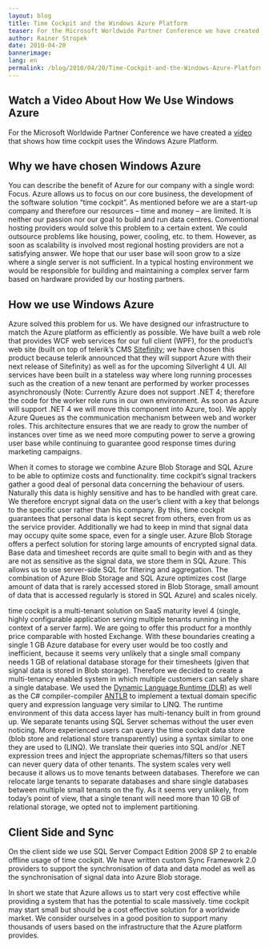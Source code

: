 ```yaml
---
layout: blog
title: Time Cockpit and the Windows Azure Platform 
teaser: For the Microsoft Worldwide Partner Conference we have created a video that shows how time cockpit uses the Windows Azure Platform.
author: Rainer Stropek
date: 2010-04-20
bannerimage: 
lang: en
permalink: /blog/2010/04/20/Time-Cockpit-and-the-Windows-Azure-Platform-
---
```


<h2 xmlns="http://www.w3.org/1999/xhtml">Watch a Video About How We Use Windows Azure</h2><p xmlns="http://www.w3.org/1999/xhtml">For the Microsoft Worldwide Partner Conference we have created a <a title="Video about time cockpit and Windows Azure" href="http://www.screencast.com/t/ZjI1ZDMyN" target="_blank">video</a> that shows how time cockpit uses the Windows Azure Platform.</p><h2 xmlns="http://www.w3.org/1999/xhtml">Why we have chosen Windows Azure</h2><p xmlns="http://www.w3.org/1999/xhtml">You can describe the benefit of Azure for our company with a single word: Focus. Azure allows us to focus on our core business, the development of the software solution “time cockpit”. As mentioned before we are a start-up company and therefore our resources – time and money – are limited. It is neither our passion nor our goal to build and run data centres. Conventional hosting providers would solve this problem to a certain extent. We could outsource problems like housing, power, cooling, etc. to them. However, as soon as scalability is involved most regional hosting providers are not a satisfying answer. We hope that our user base will soon grow to a size where a single server is not sufficient. In a typical hosting environment we would be responsible for building and maintaining a complex server farm based on hardware provided by our hosting partners.</p><h2 xmlns="http://www.w3.org/1999/xhtml">How we use Windows Azure</h2><p xmlns="http://www.w3.org/1999/xhtml">Azure solved this problem for us. We have designed our infrastructure to match the Azure platform as efficiently as possible. We have built a web role that provides WCF web services for our full client (WPF), for the product’s web site (built on top of telerik’s CMS <a title="sitefinity website" href="http://www.sitefinity.com/" target="_blank">Sitefinity</a>; we have chosen this product because telerik announced that they will support Azure with their next release of Sitefinity) as well as for the upcoming Silverlight 4 UI. All services have been built in a stateless way where long running processes such as the creation of a new tenant are performed by worker processes asynchronously (Note: Currently Azure does not support .NET 4; therefore the code for the worker role runs in our own environment. As soon as Azure will support .NET 4 we will move this component into Azure, too). We apply Azure Queues as the communication mechanism between web and worker roles. This architecture ensures that we are ready to grow the number of instances over time as we need more computing power to serve a growing user base while continuing to guarantee good response times during marketing campaigns.</p><p xmlns="http://www.w3.org/1999/xhtml">When it comes to storage we combine Azure Blob Storage and SQL Azure to be able to optimize costs and functionality. time cockpit’s signal trackers gather a good deal of personal data concerning the behaviour of users. Naturally this data is highly sensitive and has to be handled with great care. We therefore encrypt signal data on the user’s client with a key that belongs to the specific user rather than his company. By this, time cockpit guarantees that personal data is kept secret from others, even from us as the service provider. Additionally we had to keep in mind that signal data may occupy quite some space, even for a single user. Azure Blob Storage offers a perfect solution for storing large amounts of encrypted signal data. Base data and timesheet records are quite small to begin with and as they are not as sensitive as the signal data, we store them in SQL Azure. This allows us to use server-side SQL for filtering and aggregation. The combination of Azure Blob Storage and SQL Azure optimizes cost (large amount of data that is rarely accessed stored in Blob Storage, small amount of data that is accessed regularly is stored in SQL Azure) and scales nicely.</p><p xmlns="http://www.w3.org/1999/xhtml">time cockpit is a multi-tenant solution on SaaS maturity level 4 (single, highly configurable application serving multiple tenants running in the context of a server farm). We are going to offer this product for a monthly price comparable with hosted Exchange. With these boundaries creating a single 1 GB Azure database for every user would be too costly and inefficient, because it seems very unlikely that a single small company needs 1 GB of relational database storage for their timesheets (given that signal data is stored in Blob storage). Therefore we decided to create a multi-tenancy enabled system in which multiple customers can safely share a single database. We used the <a title="DLR on codeplex.com" href="http://dlr.codeplex.com/" target="_blank">Dynamic Language Runtime (DLR)</a> as well as the C# compiler-compiler <a title="ANTLR homepage" href="http://www.antlr.org/" target="_blank">ANTLR</a> to implement a textual domain specific query and expression language very similar to LINQ. The runtime environment of this data access layer has multi-tenancy built in from ground up. We separate tenants using SQL Server schemas without the user even noticing. More experienced users can query the time cockpit data store (blob store and relational store transparently) using a syntax similar to one they are used to (LINQ). We translate their queries into SQL and/or .NET expression trees and inject the appropriate schemas/filters so that users can never query data of other tenants. The system scales very well because it allows us to move tenants between databases. Therefore we can relocate large tenants to separate databases and share single databases between multiple small tenants on the fly. As it seems very unlikely, from today’s point of view, that a single tenant will need more than 10 GB of relational storage, we opted not to implement partitioning.</p><h2 xmlns="http://www.w3.org/1999/xhtml">Client Side and Sync</h2><p xmlns="http://www.w3.org/1999/xhtml">On the client side we use SQL Server Compact Edition 2008 SP 2 to enable offline usage of time cockpit. We have written custom Sync Framework 2.0 providers to support the synchronisation of data and data model as well as the synchronisation of signal data into Azure Blob storage.</p><p xmlns="http://www.w3.org/1999/xhtml">In short we state that Azure allows us to start very cost effective while providing a system that has the potential to scale massively. time cockpit may start small but should be a cost effective solution for a worldwide market. We consider ourselves in a good position to support many thousands of users based on the infrastructure that the Azure platform provides. </p>
